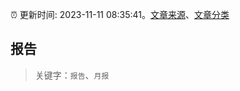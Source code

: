 :alarm_clock: 更新时间: 2023-11-11 08:35:41。[文章来源](/README.md)、[文章分类](/TAGS.md)

## 报告


> 关键字：`报告`、`月报`



